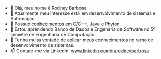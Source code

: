 - 👋 Olá, meu nome é Rodney Barbosa
- 👀 Atualmente meu interesse está em desenvolvimento de sistemas e Automação.
- 🧠 Possuo conhecimentos em C/C++, Java e Phyton.
- 🌱 Estou aprendendo Banco de Dados e Engeharia de Software no 5º semetre de Engenharia de Computação.
- 💞️ Tenho muita vontade de aplicar meus conhecimentos no ramo de desenvolvimento de sistemas. 
- 📫 Contate-me via LinkedIn: www.linkedin.com/in/rodneybarbosa 
